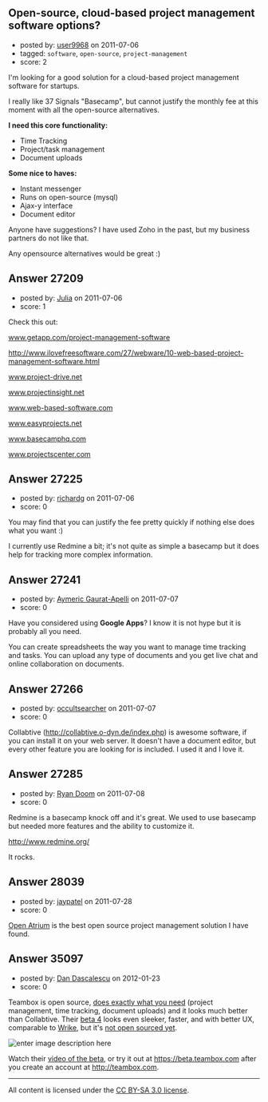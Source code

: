 ## Open-source, cloud-based project management software options?

- posted by: [user9968](https://stackexchange.com/users/-1/9968-user9968) on 2011-07-06
- tagged: `software`, `open-source`, `project-management`
- score: 2

I'm looking for a good solution for a cloud-based project management software for startups.

I really like 37 Signals "Basecamp", but cannot justify the monthly fee at this moment with all the open-source alternatives.

**I need this core functionality:**

 - Time Tracking
 - Project/task management
 - Document uploads

**Some nice to haves:**

 - Instant messenger
 - Runs on open-source (mysql)
 - Ajax-y interface
 - Document editor

Anyone have suggestions? I have used Zoho in the past, but my business partners do not like that.

Any opensource alternatives would be great :)


## Answer 27209

- posted by: [Julia](https://stackexchange.com/users/-1/11418-julia) on 2011-07-06
- score: 1

Check this out:

www.getapp.com/project-management-software

http://www.ilovefreesoftware.com/27/webware/10-web-based-project-management-software.html

www.project-drive.net

www.projectinsight.net

www.web-based-software.com

www.easyprojects.net

www.basecamphq.com

www.projectscenter.com


## Answer 27225

- posted by: [richardg](https://stackexchange.com/users/-1/10674-richardg) on 2011-07-06
- score: 0

You may find that you can justify the fee pretty quickly if nothing else does what you want :)

I currently use Redmine a bit; it's not quite as simple a basecamp but it does help for tracking more complex information.


## Answer 27241

- posted by: [Aymeric Gaurat-Apelli](https://stackexchange.com/users/-1/4785-aymeric-gaurat-apelli) on 2011-07-07
- score: 0

Have you considered using **Google Apps**? I know it is not hype but it is probably all you need.

You can create spreadsheets the way you want to manage time tracking and tasks. You can upload any type of documents and you get live chat and online collaboration on documents.




## Answer 27266

- posted by: [occultsearcher](https://stackexchange.com/users/-1/9175-occultsearcher) on 2011-07-07
- score: 0

Collabtive (http://collabtive.o-dyn.de/index.php) is awesome software, if you can install it on your web server. It doesn't have a document editor, but every other feature you are looking for is included. I used it and I love it.


## Answer 27285

- posted by: [Ryan Doom](https://stackexchange.com/users/-1/5655-ryan-doom) on 2011-07-08
- score: 0

Redmine is a basecamp knock off and it's great. We used to use basecamp but needed more features and the ability to customize it.

http://www.redmine.org/

It rocks.


## Answer 28039

- posted by: [jaypatel](https://stackexchange.com/users/-1/12276-jaypatel) on 2011-07-28
- score: 0

[Open Atrium](http://openatrium.com/) is the best open source project management solution I have found.  


## Answer 35097

- posted by: [Dan Dascalescu](https://stackexchange.com/users/-1/14591-dan-dascalescu) on 2012-01-23
- score: 0

<p>Teambox is open source, <a href="http://teambox.com/tour" rel="nofollow">does exactly what you need</a> (project management, time tracking, document uploads) and it looks much better than Collabtive. Their <a href="https://beta.teambox.com" rel="nofollow">beta 4</a> looks even sleeker, faster, and with better UX, comparable to <a href="http://www.youtube.com/watch?v=EJWO4uX4itY#t=12" rel="nofollow">Wrike</a>, but it's <a href="https://www.facebook.com/teamboxapp/posts/10150456080777261" rel="nofollow">not open sourced yet</a>.</p>

<p><img src="http://i.stack.imgur.com/x2otr.png" alt="enter image description here"></p>

<p>Watch their <a href="http://www.youtube.com/watch?v=3qS9CsjKLRQ" rel="nofollow">video of the beta</a>, or try it out at <a href="https://beta.teambox.com" rel="nofollow">https://beta.teambox.com</a> after you create an account at <a href="http://teambox.com" rel="nofollow">http://teambox.com</a>.</p>




---

All content is licensed under the [CC BY-SA 3.0 license](https://creativecommons.org/licenses/by-sa/3.0/).
